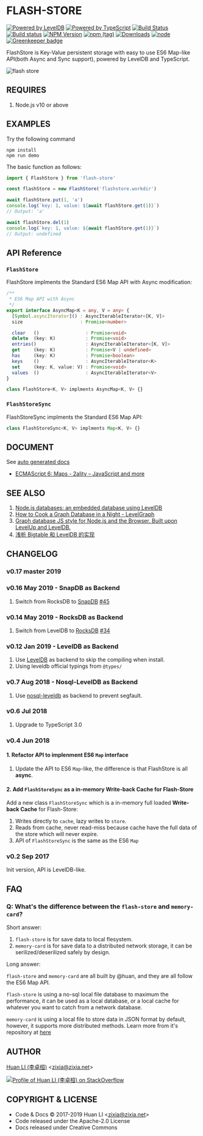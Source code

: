 # FLASH-STORE

[![Powered by LevelDB](https://img.shields.io/badge/Powered%20By-LevelDB-green.svg)](https://leveldb.org/)
[![Powered by TypeScript](https://img.shields.io/badge/Powered%20By-TypeScript-blue.svg)](https://www.typescriptlang.org/)
[![Build Status](https://travis-ci.com/huan/flash-store.svg?branch=master)](https://travis-ci.com/huan/flash-store)
[![Build status](https://ci.appveyor.com/api/projects/status/avwx4bnldox01870?svg=true)](https://ci.appveyor.com/project/zixia/flash-store)
[![NPM Version](https://badge.fury.io/js/flash-store.svg)](https://badge.fury.io/js/flash-store)
[![npm (tag)](https://img.shields.io/npm/v/flash-store/next.svg)](https://www.npmjs.com/package/flash-store?activeTab=versions)
[![Downloads](http://img.shields.io/npm/dm/flash-store.svg?style=flat-square)](https://npmjs.org/package/flash-store)
[![node](https://img.shields.io/node/v/flash-store.svg?maxAge=604800)](https://nodejs.org/) [![Greenkeeper badge](https://badges.greenkeeper.io/huan/flash-store.svg)](https://greenkeeper.io/)

FlashStore is Key-Value persistent storage with easy to use ES6 Map-like API(both Async and Sync support), powered by LevelDB and TypeScript.

![flash store](https://huan.github.io/flash-store/images/flash-store.png)

## REQUIRES

1. Node.js v10 or above

## EXAMPLES

Try the following command

```shell
npm install
npm run demo
```

The basic function as follows:

```ts
import { FlashStore } from 'flash-store'

const flashStore = new FlashStore('flashstore.workdir')

await flashStore.put(1, 'a')
console.log(`key: 1, value: ${await flashStore.get(1)}`)
// Output: 'a'

await flashStore.del(1)
console.log(`key: 1, value: ${await flashStore.get(1)}`)
// Output: undefined
```

## API Reference

### `FlashStore`

FlashStore implments the Standard ES6 Map API with Async modification:

```ts
/**
 * ES6 Map API with Async
 */
export interface AsyncMap<K = any, V = any> {
  [Symbol.asyncIterator]() : AsyncIterableIterator<[K, V]>
  size                     : Promise<number>

  clear   ()                 : Promise<void>
  delete  (key: K)           : Promise<void>
  entries()                  : AsyncIterableIterator<[K, V]>
  get     (key: K)           : Promise<V | undefined>
  has     (key: K)           : Promise<boolean>
  keys    ()                 : AsyncIterableIterator<K>
  set     (key: K, value: V) : Promise<void>
  values  ()                 : AsyncIterableIterator<V>
}

class FlashStore<K, V> implments AsyncMap<K, V> {}
```

### `FlashStoreSync`

FlashStoreSync implments the Standard ES6 Map API:

```ts
class FlashStoreSync<K, V> implments Map<K, V> {}
```

## DOCUMENT

See [auto generated docs](https://huan.github.io/flash-store)

* [ECMAScript 6: Maps - 2ality – JavaScript and more](http://2ality.com/2015/01/es6-maps-sets.html)

## SEE ALSO

1. [Node.js databases: an embedded database using LevelDB](https://blog.yld.io/2016/10/24/node-js-databases-an-embedded-database-using-leveldb)
2. [How to Cook a Graph Database in a Night - LevelGraph](http://nodejsconfit.levelgraph.io/)
3. [Graph database JS style for Node.js and the Browser. Built upon LevelUp and LevelDB.](https://github.com/levelgraph/levelgraph)
4. [浅析 Bigtable 和 LevelDB 的实现](http://draveness.me/bigtable-leveldb.html)

## CHANGELOG

### v0.17 master 2019

### v0.16 May 2019 - SnapDB as Backend

1. Switch from RocksDB to [SnapDB](https://github.com/ClickSimply/snap-db) [#45](https://github.com/huan/flash-store/issues/45)

### v0.14 May 2019 - RocksDB as Backend

1. Switch from LevelDB to [RocksDB](https://www.npmjs.com/package/rocksdb) [#34](https://github.com/huan/flash-store/issues/34)

### v0.12 Jan 2019 - LevelDB as Backend

1. Use [LevelDB](https://github.com/level/leveldown) as backend to skip the compiling when install.
1. Using leveldb official typings from `@types/`

### v0.7 Aug 2018 - Nosql-LevelDB as Backend

1. Use [nosql-leveldb](https://github.com/snowyu/node-nosql-leveldb) as backend to prevent segfault.

### v0.6 Jul 2018

1. Upgrade to TypeScript 3.0

### v0.4 Jun 2018

#### 1. Refactor API to implenment ES6 `Map` interface

1. Update the API to ES6 `Map`-like, the difference is that FlashStore is all **async**.

#### 2. Add `FlashStoreSync` as a in-memory **Write-back Cache** for Flash-Store

Add a new class `FlashStoreSync` which is a in-memory full loaded **Write-back Cache** for Flash-Store:

1. Writes directly to `cache`, lazy writes to `store`.
1. Reads from cache, never read-miss because cache have the full data of the store which will never expire.
1. API of `FlashStoreSync` is the same as the ES6 `Map`

### v0.2 Sep 2017

Init version, API is LevelDB-like.

## FAQ

### Q: What's the difference between the `flash-store` and `memory-card`?

Short answer:

1. `flash-store` is for save data to local flesystem.
1. `memory-card` is for save data to a distributed network storage, it can be serilized/deserilized safely by design.

Long answer:

`flash-store` and `memory-card` are all built by @huan, and they are all follow the ES6 Map API.

`flash-store` is using a no-sql local file database to maximum the performance, it can be used as a local database, or a local cache for whatever you want to catch from a network database.

`memory-card` is using a local file to store data in JSON format by default, however, it supports more distributed methods. Learn more from it's repository at [here](https://github.com/huan/memory-card)

## AUTHOR

[Huan LI (李卓桓)](http://linkedin.com/in/zixia) \<zixia@zixia.net\>

[![Profile of Huan LI (李卓桓) on StackOverflow](https://stackexchange.com/users/flair/265499.png)](https://stackexchange.com/users/265499)

## COPYRIGHT & LICENSE

* Code & Docs © 2017-2019 Huan LI \<zixia@zixia.net\>
* Code released under the Apache-2.0 License
* Docs released under Creative Commons
